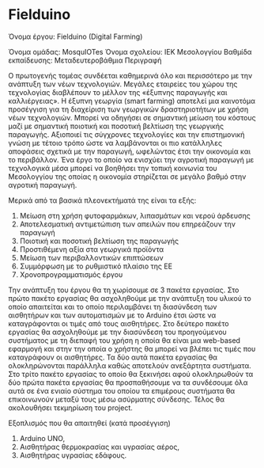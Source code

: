 # Fielduino

Όνομα έργου: Fielduino (Digital Farming)

Όνομα ομάδας: MosquIOTes
Όνομα σχολείου: ΙΕΚ Μεσολογγίου
Βαθμίδα εκπαίδευσης: Μεταδευτεροβάθμια
Περιγραφή

Ο πρωτογενής τομέας συνδέεται καθημερινά όλο και περισσότερο με την ανάπτυξη των νέων τεχνολογιών. Μεγάλες εταιρείες του χώρου της τεχνολογίας διαβλέπουν το μέλλον της «έξυπνης παραγωγής και καλλιέργειας». Η έξυπνη γεωργία (smart farming) αποτελεί μια καινοτόμα προσέγγιση για τη διαχείριση των γεωργικών δραστηριοτήτων με χρήση νέων τεχνολογιών. Μπορεί να οδηγήσει σε σημαντική μείωση του κόστους μαζί με σημαντική ποιοτική και ποσοτική βελτίωση της γεωργικής παραγωγής. Αξιοποιεί τις σύγχρονες τεχνολογίες και την επιστημονική γνώση με τέτοιο τρόπο ώστε να λαμβάνονται οι πιο κατάλληλες αποφάσεις σχετικά με την παραγωγή, ωφελώντας έτσι την οικονομία και το περιβάλλον. Ένα έργο  το οποίο να ενισχύει την αγροτική παραγωγή με τεχνολογικά μέσα μπορεί να βοηθήσει την τοπική κοινωνία του Μεσολογγίου της οποίας η οικονομία στηρίζεται σε μεγάλο βαθμό στην αγροτική παραγωγή.

Μερικά από τα βασικά πλεονεκτήματά της είναι τα εξής:

1) Μείωση στη χρήση φυτοφαρμάκων, λιπασμάτων και νερού άρδευσης
2) Αποτελεσματική αντιμετώπιση των απειλών που επηρεάζουν την παραγωγή
3) Ποιοτική και ποσοτική βελτίωση της παραγωγής
4) Προστιθέμενη αξία στα γεωργικά προϊόντα
5) Μείωση των περιβαλλοντικών επιπτώσεων
6) Συμμόρφωση με το ρυθμιστικό πλαίσιο της ΕΕ
7) Χρονοπρογραμματισμός έργου

Την ανάπτυξη του έργου θα τη χωρίσουμε σε 3 πακέτα εργασίας. Στο πρώτο πακέτο εργασίας θα ασχοληθούμε με την ανάπτυξη του υλικού το οποίο απαιτείται και το οποίο περιλαμβάνει τη διασύνδεση των αισθητήρων και των αυτοματισμών με το Arduino έτσι ώστε να καταγράφονται οι τιμές από τους αισθητήρες. Στο δεύτερο πακέτο εργασίας θα ασχοληθούμε με την διασύνδεση του προηγούμενου συστήματος με τη διεπαφή του χρήση η οποία θα είναι μια web-based εφαρμογή και στην την οποία ο χρήστης θα μπορεί να βλέπει τις τιμές που καταγράφουν οι αισθητήρες. Τα δύο αυτά πακέτα εργασίας θα ολοκληρώνονται παράλληλα καθώς αποτελούν ανεξάρτητα συστήματα. Στο τρίτο πακέτο εργασίας το οποίο θα ξεκινήσει αφού ολοκληρωθούν τα δύο πρώτα πακέτα εργασίας θα προσπαθήσουμε να τα συνδέσουμε όλα αυτά σε ένα ενιαίο σύστημα του οποίου τα επιμέρους συστήματα θα επικοινωνούν μεταξύ τους μέσω ασύρματης σύνδεσης. Τέλος θα ακολουθήσει τεκμηρίωση του project.


Εξοπλισμός που θα απαιτηθεί (κατά προσέγγιση)

1) Arduino UNO,
2) Αισθητήρας θερμοκρασίας και υγρασίας αέρος,
3) Αισθητήρας υγρασίας εδάφους.

